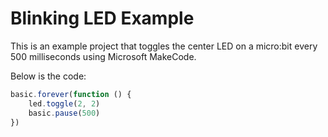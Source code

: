 # Blinking LED Example

This is an example project that toggles the center LED on a micro:bit every 500 milliseconds using Microsoft MakeCode.

Below is the code:

```javascript
basic.forever(function () {
    led.toggle(2, 2)
    basic.pause(500)
})
```

<script src="https://makecode.com/gh-pages-embed.js"></script> 
<script> makeCodeRender("{{ site.makecode.home_url }}", "{{ site.github.owner_name }}/{{ site.github.repository_name }}"); </script>
